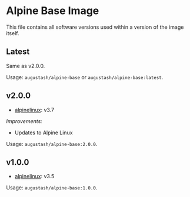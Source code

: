 # Alpine Base Image

This file contains all software versions used within a version of the image itself.

## Latest

Same as v2.0.0.

Usage: `augustash/alpine-base` or `augustash/alpine-base:latest`.

## v2.0.0

- [alpinelinux](https://github.com/alpinelinux): v3.7

*Improvements:*

- Updates to Alpine Linux

Usage: `augustash/alpine-base:2.0.0`.

## v1.0.0

- [alpinelinux](https://github.com/alpinelinux): v3.5

Usage: `augustash/alpine-base:1.0.0`.
